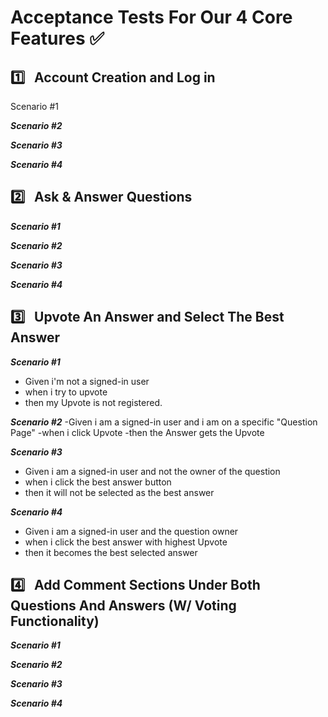 # **Acceptance Tests For Our 4 Core Features** :white_check_mark: <br>

## :one: &nbsp; Account Creation and Log in

Scenario #1

**_Scenario #2_**

**_Scenario #3_**


**_Scenario #4_**




## :two: &nbsp; Ask & Answer Questions

**_Scenario #1_**


**_Scenario #2_**


**_Scenario #3_**


**_Scenario #4_**



## :three: &nbsp; Upvote An Answer and Select The Best Answer


**_Scenario #1_** 
- Given i'm not a signed-in user
- when i try to upvote
- then my Upvote is not registered.

**_Scenario #2_**
-Given i am a signed-in user and i am on a specific "Question Page"
-when i click Upvote
-then the Answer gets the Upvote

**_Scenario #3_**
- Given i am a signed-in user and not the owner of the question
- when i click the best answer button
- then it will not be selected as the best answer

**_Scenario #4_**
- Given i am a signed-in user and the question owner
- when i click the best answer with highest Upvote
- then it becomes the best selected answer


## :four: &nbsp; Add Comment Sections Under Both Questions And Answers (W/ Voting Functionality)


**_Scenario #1_**


**_Scenario #2_**


**_Scenario #3_**


**_Scenario #4_**











